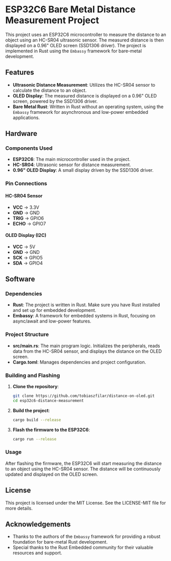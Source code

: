 # ESP32C6 Bare Metal Distance Measurement Project

This project uses an ESP32C6 microcontroller to measure the distance to an object using an HC-SR04 ultrasonic sensor. The measured distance is then displayed on a 0.96" OLED screen (SSD1306 driver). The project is implemented in Rust using the `Embassy` framework for bare-metal development.

## Features

- **Ultrasonic Distance Measurement**: Utilizes the HC-SR04 sensor to calculate the distance to an object.
- **OLED Display**: The measured distance is displayed on a 0.96" OLED screen, powered by the SSD1306 driver.
- **Bare Metal Rust**: Written in Rust without an operating system, using the `Embassy` framework for asynchronous and low-power embedded applications.

## Hardware

### Components Used

- **ESP32C6**: The main microcontroller used in the project.
- **HC-SR04**: Ultrasonic sensor for distance measurement.
- **0.96" OLED Display**: A small display driven by the SSD1306 driver.

### Pin Connections

#### HC-SR04 Sensor

- **VCC** -> 3.3V
- **GND** -> GND
- **TRIG** -> GPIO6
- **ECHO** -> GPIO7

#### OLED Display (I2C)

- **VCC** -> 5V
- **GND** -> GND
- **SCK** -> GPIO5
- **SDA** -> GPIO4

## Software

### Dependencies

- **Rust**: The project is written in Rust. Make sure you have Rust installed and set up for embedded development.
- **Embassy**: A framework for embedded systems in Rust, focusing on async/await and low-power features.

### Project Structure

- **src/main.rs**: The main program logic. Initializes the peripherals, reads data from the HC-SR04 sensor, and displays the distance on the OLED screen.
- **Cargo.toml**: Manages dependencies and project configuration.

### Building and Flashing

1. **Clone the repository**:
    ```bash
    git clone https://github.com/tobiaszfilar/distance-on-oled.git
    cd esp32c6-distance-measurement
    ```

2. **Build the project**:
    ```bash
    cargo build --release
    ```

3. **Flash the firmware to the ESP32C6**:
    ```bash
    cargo run --release
    ```

### Usage

After flashing the firmware, the ESP32C6 will start measuring the distance to an object using the HC-SR04 sensor. The distance will be continuously updated and displayed on the OLED screen.

## License

This project is licensed under the MIT License. See the LICENSE-MIT file for more details.

## Acknowledgements

- Thanks to the authors of the `Embassy` framework for providing a robust foundation for bare-metal Rust development.
- Special thanks to the Rust Embedded community for their valuable resources and support.


